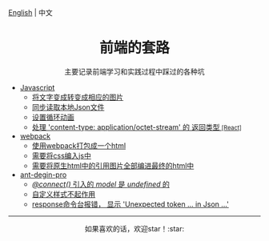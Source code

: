 [English](../README.md) | 中文

<h1 align="center">前端的套路</h1>

<div align="center">主要记录前端学习和实践过程中踩过的各种坑</div>

* [Javascript](javascript/README.md)
	* [将文字变成转变成相应的图片](javascript/README.md#-1)
	* [同步读取本地Json文件](javascript/README.md#Json)
	* [设置循环动画](javascript/README.md#LoopAnimation)
	* [处理 'content-type: application/octet-stream' 的 返回类型 <small>[React]</small>](#content-type:applicationoctet-streamsmallReactsmall)
* [webpack](webpack/README.md)
	* [使用webpack打包成一个html](webpack/README.md#webpackhtml)
	* [需要将css编入js中](webpack/README.md#cssjs)
	* [需要将原生html中的引用图片全部编进最终的html中](webpack/README.md#htmlhtml)
* [ant-degin-pro](ant-design-pro/README.md)
	* [*@connect()* 引入的 *model* 是 *undefined* 的](ant-design-pro/README.md#connectmodelundefined)
	* [自定义样式不起作用](ant-design-pro/README.md#-1)
	*  [response命令台报错， 显示 'Unexpected token ... in Json ...'](ant-design-pro/README.md#responseUnexpectedtoken...inJson...)

---

<div align="center">如果喜欢的话，欢迎star！:star: </div>